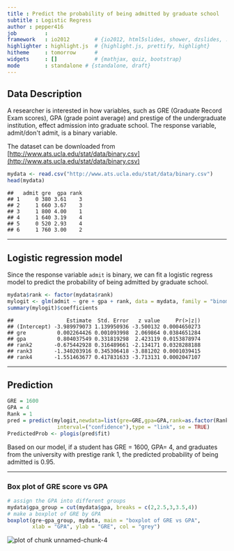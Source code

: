 ```yaml
---
title : Predict the probability of being admitted by graduate school
subtitle : Logistic Regress
author : pepper416
job         : 
framework   : io2012        # {io2012, html5slides, shower, dzslides, ...}
highlighter : highlight.js  # {highlight.js, prettify, highlight}
hitheme     : tomorrow      # 
widgets     : []            # {mathjax, quiz, bootstrap}
mode        : standalone # {standalone, draft}
---
```


## Data Description
A researcher is interested in how variables, such as GRE (Graduate Record Exam scores),
        GPA (grade point average) and prestige of the undergraduate institution, effect admission
        into graduate school. The response variable, admit/don't admit, is a binary variable.

The dataset can be downloaded from [http://www.ats.ucla.edu/stat/data/binary.csv](http://www.ats.ucla.edu/stat/data/binary.csv)

```r
mydata <- read.csv("http://www.ats.ucla.edu/stat/data/binary.csv")
head(mydata)
```

```
##   admit gre  gpa rank
## 1     0 380 3.61    3
## 2     1 660 3.67    3
## 3     1 800 4.00    1
## 4     1 640 3.19    4
## 5     0 520 2.93    4
## 6     1 760 3.00    2
```

--- 
  
## Logistic regression model
Since the response variable `admit` is binary, we can fit a logistic regress model to predict the probability of being admitted by graduate school.

```r
mydata$rank <- factor(mydata$rank)
mylogit <- glm(admit ~ gre + gpa + rank, data = mydata, family = "binomial")
summary(mylogit)$coefficients
```

```
##                 Estimate  Std. Error   z value     Pr(>|z|)
## (Intercept) -3.989979073 1.139950936 -3.500132 0.0004650273
## gre          0.002264426 0.001093998  2.069864 0.0384651284
## gpa          0.804037549 0.331819298  2.423119 0.0153878974
## rank2       -0.675442928 0.316489661 -2.134171 0.0328288188
## rank3       -1.340203916 0.345306418 -3.881202 0.0001039415
## rank4       -1.551463677 0.417831633 -3.713131 0.0002047107
```


---  

## Prediction


```r
GRE = 1600
GPA = 4
Rank = 1
pred = predict(mylogit,newdata=list(gre=GRE,gpa=GPA,rank=as.factor(Rank)),
                interval=("confidence"),type = "link", se = TRUE)
PredictedProb <- plogis(pred$fit)
```

Based on our model, if a student has GRE = 1600, GPA= 4, and graduates from the university with prestige rank 1, the predicted probability of being admitted is 0.95.


--- 

### Box plot of GRE score vs GPA


```r
# assign the GPA into different groups
mydata$gpa_group = cut(mydata$gpa, breaks = c(2,2.5,3,3.5,4))
# make a boxplot of GRE by GPA
boxplot(gre~gpa_group, mydata, main = "boxplot of GRE vs GPA",
        xlab = "GPA", ylab = "GRE", col = "grey")
```

![plot of chunk unnamed-chunk-4](assets/fig/unnamed-chunk-4.png) 
